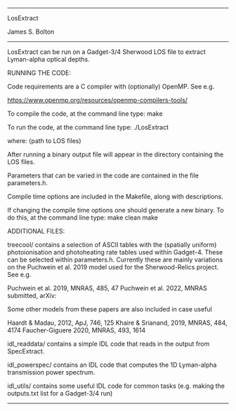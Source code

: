---------------------------------------------------------------

LosExtract

James S. Bolton

---------------------------------------------------------------

LosExtract can be run on a Gadget-3/4 Sherwood LOS file to extract
Lyman-alpha optical depths. 

RUNNING THE CODE:

Code requirements are a C compiler with (optionally) OpenMP. See e.g.

https://www.openmp.org/resources/openmp-compilers-tools/

To compile the code, at the command line type:
make

To run the code, at the command line type:
./LosExtract <path> 

where:
<path>     (path to LOS files)

After running a binary output file will appear in the directory
containing the LOS files.

Parameters that can be varied in the code are contained in the file
parameters.h.

Compile time options are included in the Makefile, along with descriptions.

If changing the compile time options one should generate a new binary.
To do this, at the command line type:
make clean
make


ADDITIONAL FILES:

treecool/ contains a selection of ASCII tables with the (spatially
uniform) photoionisation and photoheating rate tables used within
Gadget-4.  These can be selected within parameters.h.  Currently these
are mainly variations on the Puchwein et al. 2019 model used for the
Sherwood-Relics project.  See e.g.

Puchwein et al. 2019, MNRAS, 485, 47
Puchwein et al. 2022, MNRAS submitted, arXiv:

Some other models from these papers are also included in case useful

Haardt & Madau, 2012, ApJ, 746, 125
Khaire & Srianand, 2019, MNRAS, 484, 4174
Faucher-Giguere 2020, MNRAS, 493, 1614 

idl_readdata/ contains a simple IDL code that reads in the output from
SpecExtract.

idl_powerspec/ contains an IDL code that computes the 1D Lyman-alpha
transmission power spectrum.

idl_utils/ contains some useful IDL code for common tasks (e.g. making the
outputs.txt list for a Gadget-3/4 run)

---------------------------------------------------------------

